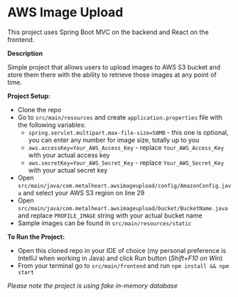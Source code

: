 # AWS Image Upload

This project uses Spring Boot MVC on the backend and React on the frontend. 

**Description**

Simple project that allows users to upload images to AWS S3 bucket and store them there with the ability to retrieve those images at any point of time.

**Project Setup:**
* Clone the repo
* Go to `src/main/resources` and create `application.properties` file with the following variables:
    * `spring.servlet.multipart.max-file-size=50MB` - this one is optional, you can enter any number for image size, totally up to you
    * `aws.accessKey=Your_AWS_Access_Key` - replace `Your_AWS_Access_Key` with your actual access key
    * `aws.secretKey=Your_AWS_Secret_Key` - replace `Your_AWS_Secret_Key` with your actual secret key
* Open `src/main/java/com.metalheart.awsimageupload/config/AmazonConfig.java` and select your AWS S3 region on line 29
* Open `src/main/java/com.metalheart.awsimageupload/bucket/BucketName.java` and replace `PROFILE_IMAGE` string with your actual bucket name
* Sample images can be found in `src/main/resources/static`

**To Run the Project:**
* Open this cloned repo in your IDE of choice (my personal preference is IntelliJ when working in Java) and click Run button (_Shift+F10 on Win_)
* From your terminal go to `src/main/frontend` and run `npm install && npm start`

_Please note the project is using fake in-memory database_
